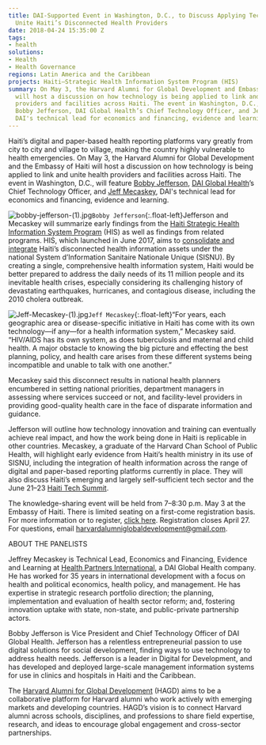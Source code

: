 ```yaml
---
title: DAI-Supported Event in Washington, D.C., to Discuss Applying Technology to
  Unite Haiti’s Disconnected Health Providers
date: 2018-04-24 15:35:00 Z
tags:
- health
solutions:
- Health
- Health Governance
regions: Latin America and the Caribbean
projects: Haiti—Strategic Health Information System Program (HIS)
summary: On May 3, the Harvard Alumni for Global Development and Embassy of Haiti
  will host a discussion on how technology is being applied to link and unite health
  providers and facilities across Haiti. The event in Washington, D.C., will feature
  Bobby Jefferson, DAI Global Health’s Chief Technology Officer, and Jeff Mecaskey,
  DAI's technical lead for economics and financing, evidence and learning.
---
```


Haiti’s digital and paper-based health reporting platforms vary greatly from city to city and village to village, making the country highly vulnerable to health emergencies. On May 3, the Harvard Alumni for Global Development and the Embassy of Haiti will host a discussion on how technology is being applied to link and unite health providers and facilities across Haiti. The event in Washington, D.C., will feature [Bobby Jefferson](https://www.dai.com/who-we-are/our-team/bobby-jefferson), [DAI Global Health](https://www.dai.com/our-work/solutions/health)’s Chief Technology Officer, and [Jeff Mecaskey](https://www.dai.com/who-we-are/our-team/jeffrey-mecaskey), DAI's technical lead for economics and financing, evidence and learning.

![bobby-jefferson-(1).jpg](/uploads/bobby-jefferson-(1).jpg)`Bobby Jefferson`{:.float-left}Jefferson and Mecaskey will summarize early findings from the [Haiti Strategic Health Information System Program](https://www.dai.com/our-work/projects/haiti-strategic-health-information-system-his-program) (HIS) as well as findings from related programs. HIS, which launched in June 2017, aims to [consolidate and integrate](https://www.dai.com/news/dai-to-launch-usaid-health-information-system-program-in-haiti) Haiti’s disconnected health information assets under the national System d’Information Sanitaire Nationale Unique (SISNU). By creating a single, comprehensive health information system, Haiti would be better prepared to address the daily needs of its 11 million people and its inevitable health crises, especially considering its challenging history of devastating earthquakes, hurricanes, and contagious disease, including the 2010 cholera outbreak.

![Jeff-Mecaskey-(1).jpg](/uploads/Jeff-Mecaskey-(1).jpg)`Jeff Mecaskey`{:.float-left}“For years, each geographic area or disease-specific initiative in Haiti has come with its own technology—if any—for a health information system,” Mecaskey said. “HIV/AIDS has its own system, as does tuberculosis and maternal and child health. A major obstacle to knowing the big picture and effecting the best planning, policy, and health care arises from these different systems being incompatible and unable to talk with one another.”

Mecaskey said this disconnect results in national health planners encumbered in setting national priorities, department managers in assessing where services succeed or not, and facility-level providers in providing good-quality health care in the face of disparate information and guidance.

Jefferson will outline how technology innovation and training can eventually achieve real impact, and how the work being done in Haiti is replicable in other countries. Mecaskey, a graduate of the Harvard Chan School of Public Health, will highlight early evidence from Haiti’s health ministry in its use of SISNU, including the integration of health information across the range of digital and paper-based reporting platforms currently in place. They will also discuss Haiti’s emerging and largely self-sufficient tech sector and the June 21–23 [Haiti Tech Summit](http://haititechsummit.com/).

The knowledge-sharing event will be held from 7–8:30 p.m. May 3 at the Embassy of Haiti. There is limited seating on a first-come registration basis. For more information or to register, [click here](https://docs.google.com/forms/d/e/1FAIpQLSee7AObxy2KrjqPk-PL-XIIeyu8zljV2K4tYNbzA_HLOj62Bw/viewform). Registration closes April 27. For questions, email [harvardalumniglobaldevelopment@gmail.com](mailto:harvardalumniglobaldevelopment@gmail.com). 

ABOUT THE PANELISTS

Jeffrey Mecaskey is Technical Lead, Economics and Financing, Evidence and Learning at [Health Partners International](http://healthpartners-int.co.uk/), a DAI Global Health company. He has worked for 35 years in international development with a focus on health and political economics, health policy, and management. He has expertise in strategic research portfolio direction; the planning, implementation and evaluation of health sector reform; and, fostering innovation uptake with state, non-state, and public-private partnership actors.

Bobby Jefferson is Vice President and Chief Technology Officer of DAI Global Health. Jefferson has a relentless entrepreneurial passion to use digital solutions for social development, finding ways to use technology to address health needs. Jefferson is a leader in Digital for Development, and has developed and deployed large-scale management information systems for use in clinics and hospitals in Haiti and the Caribbean.

The [Harvard Alumni for Global Development](https://alumni.harvard.edu/community/clubs-sigs/sigs-directory#findsig) (HAGD) aims to be a collaborative platform for Harvard alumni who work actively with emerging markets and developing countries. HAGD’s vision is to connect Harvard alumni across schools, disciplines, and professions to share field expertise, research, and ideas to encourage global engagement and cross-sector partnerships.